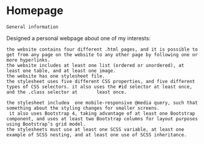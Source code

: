 # Homepage
 	General information
  Designed a personal webpage about one of my interests:
  
    the website contains four different .html pages, and it is possible to get from any page on the website to any other page by following one or more hyperlinks.
    the website includes at least one list (ordered or unordered), at least one table, and at least one image.
    the website has one stylesheet file.
    the stylesheet uses five different CSS properties, and five different types of CSS selectors. it also uses the #id selector at least once, and the .class selector at       least once.
    
    the stylesheet includea  one mobile-responsive @media query, such that something about the styling changes for smaller screens.
     it also uses Bootstrap 4, taking advantage of at least one Bootstrap component, and uses at least two Bootstrap columns for layout purposes using Bootstrap’s grid model.
    the stylesheets must use at least one SCSS variable, at least one example of SCSS nesting, and at least one use of SCSS inheritance.
    

